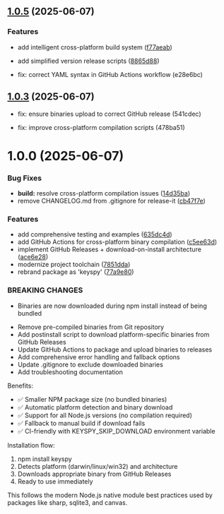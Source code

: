 

## [1.0.5](https://github.com/teomyth/keyspy/compare/v1.0.4...v1.0.5) (2025-06-07)


### Features

* add intelligent cross-platform build system ([f77aeab](https://github.com/teomyth/keyspy/commit/f77aeabed447fec75f5b6b768a83470646e9afb0))
* add simplified version release scripts ([8865d88](https://github.com/teomyth/keyspy/commit/8865d884e392fc2829492806fce7d541db79d919))

* fix: correct YAML syntax in GitHub Actions workflow (e28e6bc)

## [1.0.3](https://github.com/teomyth/keyspy/compare/v1.0.2...v1.0.3) (2025-06-07)

* fix: ensure binaries upload to correct GitHub release (541cdec)

* fix: improve cross-platform compilation scripts (478ba51)

# 1.0.0 (2025-06-07)


### Bug Fixes

* **build:** resolve cross-platform compilation issues ([14d35ba](https://github.com/teomyth/keyspy/commit/14d35ba5fd33a1f39ea2fe0b1b01f5b3761bdac3))
* remove CHANGELOG.md from .gitignore for release-it ([cb47f7e](https://github.com/teomyth/keyspy/commit/cb47f7e3055c48f0004713ad530f91329fcf8c07))


### Features

* add comprehensive testing and examples ([635dc4d](https://github.com/teomyth/keyspy/commit/635dc4d4a3563f28e210da827141b1d285b6b107))
* add GitHub Actions for cross-platform binary compilation ([c5ee63d](https://github.com/teomyth/keyspy/commit/c5ee63dafce330823a7de55170bcdaeedb0b6a84))
* implement GitHub Releases + download-on-install architecture ([ace6e28](https://github.com/teomyth/keyspy/commit/ace6e287a83421d4e2a68d8041b950f24ceb41fd))
* modernize project toolchain ([7851dda](https://github.com/teomyth/keyspy/commit/7851dda9d83646b6c78f4a625cc4d4129fb3e1af))
* rebrand package as 'keyspy' ([77a9e80](https://github.com/teomyth/keyspy/commit/77a9e80d53f0382965d72900b1d49472bacb50bf))


### BREAKING CHANGES

* Binaries are now downloaded during npm install instead of being bundled

- Remove pre-compiled binaries from Git repository
- Add postinstall script to download platform-specific binaries from GitHub Releases
- Update GitHub Actions to package and upload binaries to releases
- Add comprehensive error handling and fallback options
- Update .gitignore to exclude downloaded binaries
- Add troubleshooting documentation

Benefits:
- ✅ Smaller NPM package size (no bundled binaries)
- ✅ Automatic platform detection and binary download
- ✅ Support for all Node.js versions (no compilation required)
- ✅ Fallback to manual build if download fails
- ✅ CI-friendly with KEYSPY_SKIP_DOWNLOAD environment variable

Installation flow:
1. npm install keyspy
2. Detects platform (darwin/linux/win32) and architecture
3. Downloads appropriate binary from GitHub Releases
4. Ready to use immediately

This follows the modern Node.js native module best practices used by
packages like sharp, sqlite3, and canvas.
